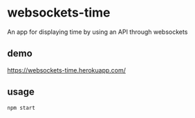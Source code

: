 # websockets-time

An app for displaying time by using an API through websockets

## demo

https://websockets-time.herokuapp.com/

## usage

`npm start`
